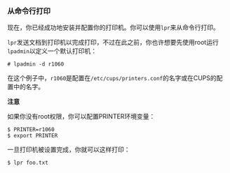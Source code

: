 ### 从命令行打印

现在，你已经成功地安装并配置你的打印机。你可以使用`lpr`来从命令行打印。

`lpr`发送文档到打印机以完成打印，不过在此之前，你也许想要先使用root运行`lpadmin`以定义一个默认打印机：

```
# lpadmin -d r1060
```

在这个例子中，`r1060`是配置在`/etc/cups/printers.conf`的名字或在CUPS的配置中的名字。

**注意**

如果你没有root权限，你可以配置PRINTER环境变量：

```
$ PRINTER=r1060
$ export PRINTER
```

一旦打印机被设置完成，你就可以这样打印：

```
$ lpr foo.txt
```

